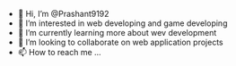 - 👋 Hi, I’m @Prashant9192
- 👀 I’m interested in web developing and game developing
- 🌱 I’m currently learning more about wev development 
- 💞️ I’m looking to collaborate on web application projects
- 📫 How to reach me ...

<!---
Prashant9192/Prashant9192 is a ✨ special ✨ repository because its `README.md` (this file) appears on your GitHub profile.
You can click the Preview link to take a look at your changes.
--->
